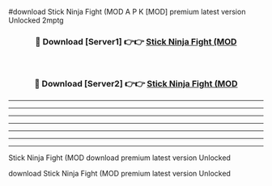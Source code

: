 #download Stick Ninja Fight (MOD A P K [MOD] premium latest version Unlocked 2mptg 



<div align="center">
<h3>🔴 Download [Server1] 👉👉 <a href="https://apkdownload3.web.app/">Stick Ninja Fight (MOD</a></h3><br>

<h3>🔴 Download [Server2] 👉👉 <a href="https://apkdownload3.web.app/">Stick Ninja Fight (MOD</a></h3>
</div>





----------------------------------------------------------

----------------------------------------------------------

----------------------------------------------------------

----------------------------------------------------------

----------------------------------------------------------

----------------------------------------------------------

----------------------------------------------------------

Stick Ninja Fight (MOD download premium latest version Unlocked

download Stick Ninja Fight (MOD premium latest version Unlocked
